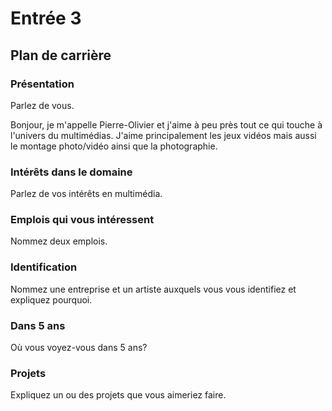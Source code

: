# Entrée 3
## Plan de carrière

### Présentation
Parlez de vous. 

Bonjour, je m'appelle Pierre-Olivier et j'aime à peu près tout ce qui touche à l'univers du multimédias. J'aime principalement les jeux vidéos mais aussi le montage photo/vidéo ainsi que la photographie.

### Intérêts dans le domaine
Parlez de vos intérêts en multimédia. 

### Emplois qui vous intéressent
Nommez deux emplois.

### Identification
Nommez une entreprise et un artiste auxquels vous vous identifiez et expliquez pourquoi. 

### Dans 5 ans
Où vous voyez-vous dans 5 ans? 

### Projets
Expliquez un ou des projets que vous aimeriez faire. 

